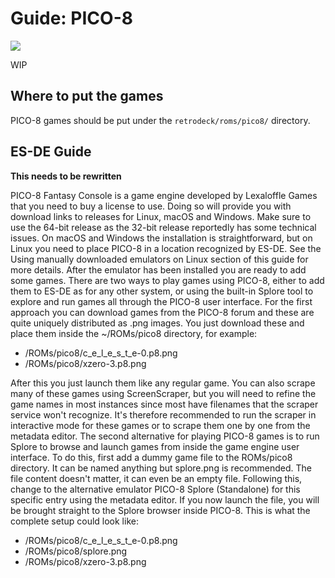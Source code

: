 # Guide: PICO-8

<img src="../../wiki_images/logos//pico-8-logo.png">

WIP

## Where to put the games
PICO-8 games should be put under the `retrodeck/roms/pico8/` directory.

## ES-DE Guide

**This needs to be rewritten**

PICO-8 Fantasy Console is a game engine developed by Lexaloffle Games that you need to buy a license to use. Doing so will provide you with download links to releases for Linux, macOS and Windows. Make sure to use the 64-bit release as the 32-bit release reportedly has some technical issues. On macOS and Windows the installation is straightforward, but on Linux you need to place PICO-8 in a location recognized by ES-DE. See the Using manually downloaded emulators on Linux section of this guide for more details.
After the emulator has been installed you are ready to add some games. There are two ways to play games using PICO-8, either to add them to ES-DE as for any other system, or using the built-in Splore tool to explore and run games all through the PICO-8 user interface.
For the first approach you can download games from the PICO-8 forum and these are quite uniquely distributed as .png images. You just download these and place them inside the ~/ROMs/pico8 directory, for example:

- /ROMs/pico8/c_e_l_e_s_t_e-0.p8.png
- /ROMs/pico8/xzero-3.p8.png

After this you just launch them like any regular game. You can also scrape many of these games using ScreenScraper, but you will need to refine the game names in most instances since most have filenames that the scraper service won't recognize. It's therefore recommended to run the scraper in interactive mode for these games or to scrape them one by one from the metadata editor.
The second alternative for playing PICO-8 games is to run Splore to browse and launch games from inside the game engine user interface. To do this, first add a dummy game file to the ROMs/pico8 directory. It can be named anything but splore.png is recommended. The file content doesn't matter, it can even be an empty file. Following this, change to the alternative emulator PICO-8 Splore (Standalone) for this specific entry using the metadata editor. If you now launch the file, you will be brought straight to the Splore browser inside PICO-8.
This is what the complete setup could look like:

- /ROMs/pico8/c_e_l_e_s_t_e-0.p8.png
- /ROMs/pico8/splore.png
- /ROMs/pico8/xzero-3.p8.png

